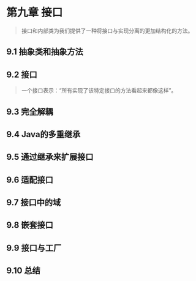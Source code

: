 # 第九章 接口
> 接口和内部类为我们提供了一种将接口与实现分离的更加结构化的方法。

## 9.1 抽象类和抽象方法


## 9.2 接口
> 一个接口表示：“所有实现了该特定接口的方法看起来都像这样”。

## 9.3 完全解耦


## 9.4 Java的多重继承


## 9.5 通过继承来扩展接口


## 9.6 适配接口


## 9.7 接口中的域


## 9.8 嵌套接口


## 9.9 接口与工厂


## 9.10 总结

 